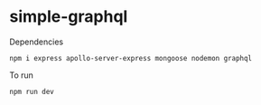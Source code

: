 # simple-graphql

Dependencies

```
npm i express apollo-server-express mongoose nodemon graphql
```


To run

```
npm run dev
```

